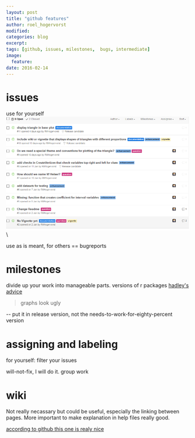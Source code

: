 ```yaml
---
layout: post
title: "github features"
author: roel_hogervorst
modified:
categories: blog
excerpt: 
tags: [github, issues, milestones,  bugs, intermediate]
image:
  feature:
date: 2016-02-14
---
```


# issues

use for yourself
![github issues example](images/issues_for_self.png)\

use as is meant, for others == bugreports



# milestones

divide up your work into manageable parts. 
versions of r packages [hadley's advice](http://r-pkgs.had.co.nz/release.html#release-version)

> graphs look ugly

-- put it in release version, not the needs-to-work-for-eighty-percent version

# assigning and labeling
for yourself:
filter your issues 

will-not-fix, I will do it. 
group work



# wiki
Not really necassary but could be useful, especially the linking between pages. More important to make explanation in help files really good.

[according to github this one is realy nice](https://github.com/mbostock/d3/wiki)